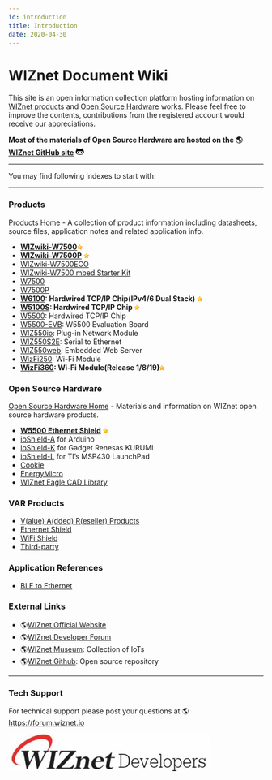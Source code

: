 ```yaml
---
id: introduction
title: Introduction
date: 2020-04-30
---
```


# WIZnet Document Wiki

This site is an open information collection platform hosting information
on [WIZnet products](Product/Products.md) and [Open Source Hardware](Product/Open-Source-Hardware/Open_Source_Hardware.md) works.
Please feel free to improve the contents, contributions from the
registered account would receive our appreciations.

**Most of the materials of Open Source Hardware are hosted on the
🌎[WIZnet GitHub site](https://github.com/Wiznet)**
![](/img/github.png)

-----

You may find following indexes to start with:

-----



### Products

[Products Home](Product/Products.md) - A collection of product information
including datasheets, source files, application notes and related
application info.

  - **[WIZwiki-W7500](Product/iMCU/W7500/Overview.md)**![](/img/star.png)
  - **[WIZwiki-W7500P](Product/iMCU/W7500P/Overview.md)**
    ![](/img/star.png)
  - [WIZwiki-W7500ECO](Product/Mbed-WIZwiki-Platform/WIZwiki-W7500ECO/Overview.md)
  - [WIZwiki-W7500 mbed Starter Kit](Product/Mbed-WIZwiki-Platform/WIZwiki-W7500-Mbed-Starter-Kit/WIZwiki-W7500_Mbed_Starter_Kit.md)
  - [W7500](Product/iMCU/W7500/Overview.md)
  - [W7500P](Product/iMCU/W7500P/Overview.md)
  - **[W6100](Product/iEthernet/W6100/Overview.md): Hardwired TCP/IP Chip(IPv4/6 Dual Stack)** ![](/img/star.png) 
  - **[W5100S](Product/iEthernet/W5100S/Overview.md): Hardwired TCP/IP Chip**
    ![](/img/star.png) 
  - [W5500](Product/iEthernet/W5500/Overview.md): Hardwired TCP/IP Chip
  - [W5500-EVB](Product/iEthernet/W5500/W5500-EVB/W5500-EVB.md): W5500 Evaluation Board
  - [WIZ550io](Product/ioModule/WIZ550io/Overview.md): Plug-in Network Module 
  - [WIZ550S2E](Product/S2E-Module/WIZ550S2E/WIZ550S2E.md): Serial to Ethernet
  - [WIZ550web](Product/App-Module/WIZ550web/WIZ550web.md): Embedded Web Server
  - [WizFi250](Product/Wi-Fi-Module/WizFi250/WizFi250.md): Wi-Fi Module
  - **[WizFi360](Product/Wi-Fi-Module/WizFi360/WizFi360.md): Wi-Fi Module(Release 1/8/19)**![](/img/star.png)



### Open Source Hardware

[Open Source Hardware Home](osh) - Materials and information on WIZnet
open source hardware products.

  - **[W5500 Ethernet Shield](Product/Open-Source-Hardware/W5500_Ethernet_Shield.md)**
    ![](/img/star.png)
  - [ioShield-A](Product/Open-Source-Hardware/ioShield-A.md) for Arduino
  - [ioShield-K](Product/Open-Source-Hardware/ioShield-K.md) for Gadget Renesas KURUMI
  - [ioShield-L](Product/Open-Source-Hardware/ioShield-L.md) for TI’s MSP430 LaunchPad
  - [Cookie](Product/Open-Source-Hardware/cookie.md)
  - [EnergyMicro](Product/Open-Source-Hardware/EnergyMicro.md)
  - [WIZnet Eagle CAD Library](Design-Guide/Eagle_CAD_Library_of_WIZnet_Products.md)


### VAR Products

  - [V(alue) A(dded) R(eseller) Products](VAR-Products-using-WIZnet/VAR_Products_using_WIZnet)
  - [Ethernet Shield](VAR-Products-using-WIZnet/Ethernet_Shield.md)
  - [WiFi Shield](VAR-Products-using-WIZnet/Wi-Fi_Shield.md)
  - [Third-party](VAR-Products-using-WIZnet/Third_party.md)




### Application References

  - [BLE to Ethernet](bletoethernet.md)


### External Links

  - 🌎[WIZnet Official Website](http://www.wiznet.io/)
  - 🌎[WIZnet Developer Forum](http://forum.wiznet.io/)
  - 🌎[WIZnet Museum](http://wiznetmuseum.com/): Collection of IoTs
  - 🌎[WIZnet Github](https://github.com/Wiznet): Open source repository


-----

### Tech Support

For technical support please post your questions at
🌎<https://forum.wiznet.io>

![](/img/mainlogo.jpg)
